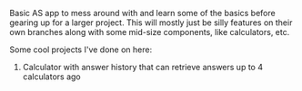Basic AS app to mess around with and learn some of the basics before gearing up for a larger project. This will mostly just be silly features on their own branches along with some mid-size components, like calculators, etc.

Some cool projects I've done on here: 

1. Calculator with answer history that can retrieve answers up to 4 calculators ago
